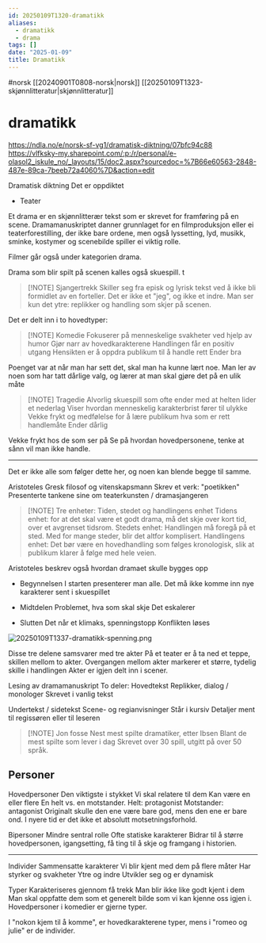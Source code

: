 ```yaml
---
id: 20250109T1320-dramatikk
aliases:
  - dramatikk
  - drama
tags: []
date: "2025-01-09"
title: Dramatikk
---
```


#norsk [[20240901T0808-norsk|norsk]] [[20250109T1323-skjønnlitteratur|skjønnlitteratur]]

# dramatikk

https://ndla.no/e/norsk-sf-vg1/dramatisk-diktning/07bfc94c88
https://vlfksky-my.sharepoint.com/:p:/r/personal/e-olasol2_iskule_no/_layouts/15/doc2.aspx?sourcedoc=%7B66e60563-2848-487e-89ca-7beeb72a4060%7D&action=edit

Dramatisk diktning
Det er oppdiktet

- Teater

Et drama er en skjønnlitterær tekst som er skrevet for framføring på en scene. Dramamanuskriptet danner grunnlaget for en filmproduksjon eller ei teaterforestilling, der ikke bare ordene, men også lyssetting, lyd, musikk, sminke, kostymer og scenebilde spiller ei viktig rolle.

Filmer går også under kategorien drama.

Drama som blir spilt på scenen kalles også skuespill.
t

> [!NOTE] Sjangertrekk
> Skiller seg fra episk og lyrisk tekst ved å ikke bli formidlet av en forteller.
> Det er ikke et "jeg", og ikke et indre.
> Man ser kun det ytre: replikker og handling som skjer på scenen.

Det er delt inn i to hovedtyper:

> [!NOTE] Komedie
> Fokuserer på menneskelige svakheter ved hjelp av humor
> Gjør narr av hovedkarakterene
> Handlingen får en positiv utgang
> Hensikten er å oppdra publikum til å handle rett
> Ender bra

Poenget var at når man har sett det, skal man ha kunne lært noe.
Man ler av noen som har tatt dårlige valg, og lærer at man skal gjøre det på en ulik måte

> [!NOTE] Tragedie
> Alvorlig skuespill som ofte ender med at helten lider et nederlag
> Viser hvordan menneskelig karakterbrist fører til ulykke
> Vekke frykt og medfølelse for å lære publikum hva som er rett handlemåte
> Ender dårlig

Vekke frykt hos de som ser på
Se på hvordan hovedpersonene, tenke at sånn vil man ikke handle.

---

Det er ikke alle som følger dette her, og noen kan blende begge til samme.

Aristoteles
Gresk filosof og vitenskapsmann
Skrev et verk: "poetikken"
Presenterte tankene sine om teaterkunsten / dramasjangeren

> [!NOTE] Tre enheter:
> Tiden, stedet og handlingens enhet
> Tidens enhet: for at det skal være et godt drama, må det skje over kort tid, over et avgrenset tidsrom.
> Stedets enhet: Handlingen må foregå på et sted. Med for mange steder, blir det altfor komplisert.
> Handlingens enhet: Det bør være en hovedhandling som følges kronologisk, slik at publikum klarer å følge med hele veien.

Aristoteles beskrev også hvordan dramaet skulle bygges opp

- Begynnelsen
  I starten presenterer man alle. Det må ikke komme inn nye karakterer sent i skuespillet

- Midtdelen
  Problemet, hva som skal skje
  Det eskalerer
- Slutten
  Det når et klimaks, spenningstopp
  Konflikten løses

![20250109T1337-dramatikk-spenning.png](Assets/20250109T1337-dramatikk-spenning.png)

Disse tre delene samsvarer med tre akter
På et teater er å ta ned et teppe, skillen mellom to akter.
Overgangen mellom akter markerer et større, tydelig skille i handlingen
Akter er igjen delt inn i scener.

Lesing av dramamanuskript
To deler:
Hovedtekst
Replikker, dialog / monologer
Skrevet i vanlig tekst

Undertekst / sidetekst
Scene- og regianvisninger
Står i kursiv
Detaljer ment til regissøren eller til leseren

> [!NOTE] Jon fosse
> Nest mest spilte dramatiker, etter Ibsen
> Blant de mest spilte som lever i dag
> Skrevet over 30 spill, utgitt på over 50 språk.

## Personer

Hovedpersoner
Den viktigste i stykket
Vi skal relatere til dem
Kan være en eller flere
En helt vs. en motstander.
Helt: protagonist
Motstander: antagonist
Originalt skulle den ene være bare god, mens den ene er bare ond.
I nyere tid er det ikke et absolutt motsetningsforhold.

Bipersoner
Mindre sentral rolle
Ofte statiske karakterer
Bidrar til å større hovedpersonen, igangsetting, få ting til å skje og framgang i historien.

---

Individer
Sammensatte karakterer
Vi blir kjent med dem på flere måter
Har styrker og svakheter
Ytre og indre
Utvikler seg og er dynamisk

Typer
Karakteriseres gjennom få trekk
Man blir ikke like godt kjent i dem
Man skal oppfatte dem som et generelt bilde som vi kan kjenne oss igjen i.
Hovedpersoner i komedier er gjerne typer.

I "nokon kjem til å komme", er hovedkarakterene typer, mens i "romeo og julie" er de individer.
